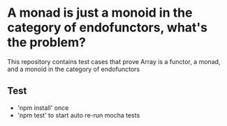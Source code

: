 # A monad is just a monoid in the category of endofunctors, what's the problem?

This repository contains test cases that prove Array is a functor, a monad, and a monoid in the category of endofunctors

## Test

- 'npm install' once
- 'npm test' to start auto re-run mocha tests
